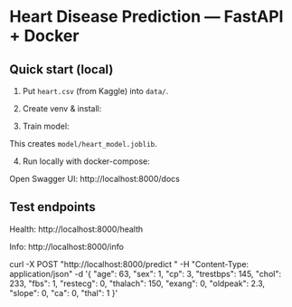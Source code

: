 # Heart Disease Prediction — FastAPI + Docker

## Quick start (local)

1. Put `heart.csv` (from Kaggle) into `data/`.
2. Create venv & install:

3. Train model:

This creates `model/heart_model.joblib`.

4. Run locally with docker-compose:

Open Swagger UI: http://localhost:8000/docs

## Test endpoints

Health: http://localhost:8000/health


Info: http://localhost:8000/info

curl -X POST "http://localhost:8000/predict
" -H "Content-Type: application/json" -d '{
"age": 63,
"sex": 1,
"cp": 3,
"trestbps": 145,
"chol": 233,
"fbs": 1,
"restecg": 0,
"thalach": 150,
"exang": 0,
"oldpeak": 2.3,
"slope": 0,
"ca": 0,
"thal": 1
}'
